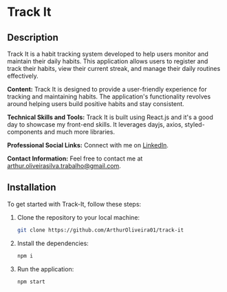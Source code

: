 
# Track It

## Description

Track It is a habit tracking system developed to help users monitor and maintain their daily habits. This application allows users to register and track their habits, view their current streak, and manage their daily routines effectively.

**Content:** Track It is designed to provide a user-friendly experience for tracking and maintaining habits. The application's functionality revolves around helping users build positive habits and stay consistent.

**Technical Skills and Tools:** Track It is built using React.js and it's a good day to showcase my front-end skills. It leverages dayjs, axios, styled-components and much more libraries.

**Professional Social Links:** Connect with me on [LinkedIn](https://www.linkedin.com/in/arthur-oliveira-dev).

**Contact Information:** Feel free to contact me at [arthur.oliveirasilva.trabalho@gmail.com](mailto:arthur.oliveirasilva.trabalho@gmail.com).
## Installation

To get started with Track-It, follow these steps:

1. Clone the repository to your local machine:

   ```bash
   git clone https://github.com/ArthurOliveira01/track-it

2. Install the dependencies:

   ```bash
   npm i

3. Run the application:

   ```bash
   npm start
